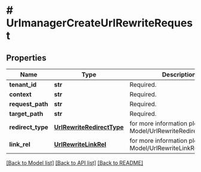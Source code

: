 # # UrlmanagerCreateUrlRewriteRequest


## Properties 


Name | Type | Description | Notes
------------ | ------------- | ------------- | -------------
**tenant_id**| **str** | Required.  | [optional]
**context**| **str** | Required.  | [optional]
**request_path**| **str** | Required.  | [optional]
**target_path**| **str** | Required.  | [optional]
**redirect_type**| [**UrlRewriteRedirectType**](UrlRewriteRedirectType.md) |  for more information please, see Model/UrlRewriteRedirectType.php  | [optional]
**link_rel**| [**UrlRewriteLinkRel**](UrlRewriteLinkRel.md) |  for more information please, see Model/UrlRewriteLinkRel.php  | [optional]


[[Back to Model list]](../../README.md#models) [[Back to API list]](../../README.md#endpoints) [[Back to README]](../../README.md)

